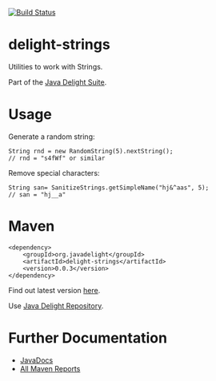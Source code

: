 [![Build Status](https://travis-ci.org/javadelight/delight-strings.svg)](https://travis-ci.org/javadelight/delight-strings)

# delight-strings

Utilities to work with Strings.

Part of the [Java Delight Suite](http://javadelight.org).

# Usage

Generate a random string:

    String rnd = new RandomString(5).nextString();
    // rnd = "s4fWf" or similar

Remove special characters:

    String san= SanitizeStrings.getSimpleName("hj&^aas", 5);
    // san = "hj__a"

# Maven

    <dependency>
        <groupId>org.javadelight</groupId>
        <artifactId>delight-strings</artifactId>
        <version>0.0.3</version>
    </dependency>
    
Find out latest version [here](http://modules.appjangle.com/delight-strings/latest/project-summary.html).

Use [Java Delight Repository](https://github.com/javadelight/delight-main#maven-repository).

# Further Documentation

- [JavaDocs](http://modules.appjangle.com/delight-strings/latest/apidocs/index.html)
- [All Maven Reports](http://modules.appjangle.com/delight-strings/latest/project-reports.html)